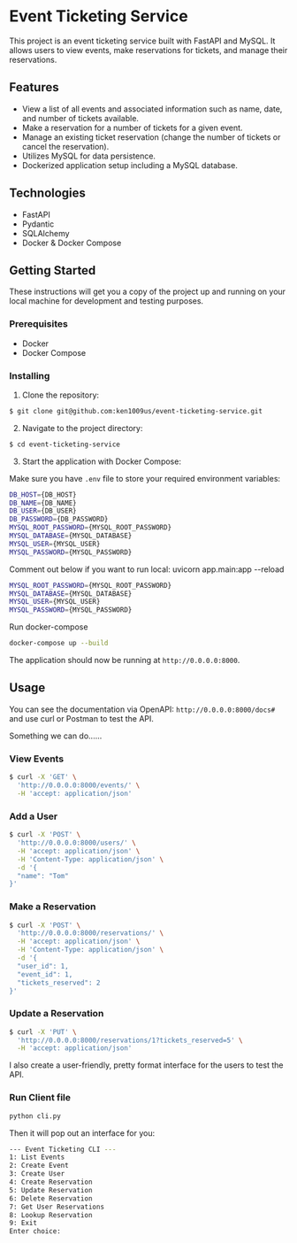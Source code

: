 # Event Ticketing Service

This project is an event ticketing service built with FastAPI and MySQL. It allows users to view events, make reservations for tickets, and manage their reservations.

## Features

- View a list of all events and associated information such as name, date, and number of tickets available.
- Make a reservation for a number of tickets for a given event.
- Manage an existing ticket reservation (change the number of tickets or cancel the reservation).
- Utilizes MySQL for data persistence.
- Dockerized application setup including a MySQL database.

## Technologies

- FastAPI
- Pydantic
- SQLAlchemy
- Docker & Docker Compose

## Getting Started

These instructions will get you a copy of the project up and running on your local machine for development and testing purposes.

### Prerequisites

- Docker
- Docker Compose

### Installing

1. Clone the repository:

```bash
$ git clone git@github.com:ken1009us/event-ticketing-service.git
```

2. Navigate to the project directory:

```bash
$ cd event-ticketing-service
```

3. Start the application with Docker Compose:

Make sure you have `.env` file to store your required environment variables:

```bash
DB_HOST={DB_HOST}
DB_NAME={DB_NAME}
DB_USER={DB_USER}
DB_PASSWORD={DB_PASSWORD}
MYSQL_ROOT_PASSWORD={MYSQL_ROOT_PASSWORD}
MYSQL_DATABASE={MYSQL_DATABASE}
MYSQL_USER={MYSQL_USER}
MYSQL_PASSWORD={MYSQL_PASSWORD}
```

Comment out below if you want to run local: uvicorn app.main:app --reload

```bash
MYSQL_ROOT_PASSWORD={MYSQL_ROOT_PASSWORD}
MYSQL_DATABASE={MYSQL_DATABASE}
MYSQL_USER={MYSQL_USER}
MYSQL_PASSWORD={MYSQL_PASSWORD}
```

Run docker-compose

```bash
docker-compose up --build
```

The application should now be running at `http://0.0.0.0:8000`.

## Usage

You can see the documentation via OpenAPI: `http://0.0.0.0:8000/docs#` and use curl or Postman to test the API.

Something we can do......

### View Events

```bash
$ curl -X 'GET' \
  'http://0.0.0.0:8000/events/' \
  -H 'accept: application/json'
```

### Add a User

```bash
$ curl -X 'POST' \
  'http://0.0.0.0:8000/users/' \
  -H 'accept: application/json' \
  -H 'Content-Type: application/json' \
  -d '{
  "name": "Tom"
}'
```

### Make a Reservation

```bash
$ curl -X 'POST' \
  'http://0.0.0.0:8000/reservations/' \
  -H 'accept: application/json' \
  -H 'Content-Type: application/json' \
  -d '{
  "user_id": 1,
  "event_id": 1,
  "tickets_reserved": 2
}'
```

### Update a Reservation

```bash
$ curl -X 'PUT' \
  'http://0.0.0.0:8000/reservations/1?tickets_reserved=5' \
  -H 'accept: application/json'
```

I also create a user-friendly, pretty format interface for the users to test the API.

### Run Client file

```bash
python cli.py
```

Then it will pop out an interface for you:

```bash
--- Event Ticketing CLI ---
1: List Events
2: Create Event
3: Create User
4: Create Reservation
5: Update Reservation
6: Delete Reservation
7: Get User Reservations
8: Lookup Reservation
9: Exit
Enter choice:
```
